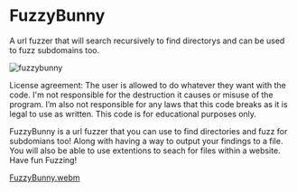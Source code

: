 # FuzzyBunny
A url fuzzer that will search recursively to find directorys and can be used to fuzz subdomains too.

![fuzzybunny](https://github.com/user-attachments/assets/1525782e-088b-4294-ae5e-4bfc89aedd17)

License agreement: The user is allowed to do whatever they want with the code. I'm not responsible for the destruction it causes or misuse of the program. I’m also not responsible for any laws that this code breaks as it is legal to use as written. This code is for educational purposes only.


FuzzyBunny is a url fuzzer that you can use to find directories and fuzz for subdomians too! Along with having a way to output your findings to a file. You will also be able to use extentions to seach for files within a website. Have fun Fuzzing!

[FuzzyBunny.webm](https://github.com/user-attachments/assets/d9ec4594-2d33-46bb-b76f-fa91713a1f43)
